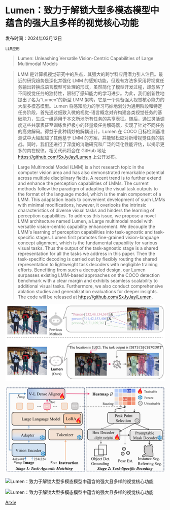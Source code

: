 # Lumen：致力于解锁大型多模态模型中蕴含的强大且多样的视觉核心功能

发布时间：2024年03月12日

`LLM应用`

> Lumen: Unleashing Versatile Vision-Centric Capabilities of Large Multimodal Models

> LMM 是计算机视觉研究中的热点，其强大的跨学科应用潜力引人注目。最近的研究趋势是深化并强化 LMM 的感知功能，但现有方法多采用将视觉任务输出转换成语言模型可处理的形式，虽然简化了模型开发过程，却忽略了不同视觉任务的独特性，限制了感知能力的学习进步。为此，我们创新性地提出了名为“Lumen”的新型 LMM 架构，它是一个具备强大视觉核心能力的大型多模态模型。Lumen 将感知能力的学习巧妙地划分为通用阶段和特定任务阶段，首先通过细致入微的视觉-语言概念对齐构建各类视觉任务的基础能力，生成一组适用于本文所涉所有任务的共享表征。随后，通过灵活调度这些共享表征至训练负担极小的轻量级任务解码器，实现了针对不同任务的高效解码。得益于此种精妙的解耦设计，Lumen 在 COCO 目标检测基准测试中大幅超越了其他基于 LMM 的方案，并能轻松应对新增视觉任务的挑战。同时，我们还进行了深度的消融研究和广泛的泛化性能评估，以揭示更多的内在规律。相关代码将会在 GitHub 地址 https://github.com/SxJyJay/Lumen 上公开发布。

> Large Multimodal Model (LMM) is a hot research topic in the computer vision area and has also demonstrated remarkable potential across multiple disciplinary fields. A recent trend is to further extend and enhance the perception capabilities of LMMs. The current methods follow the paradigm of adapting the visual task outputs to the format of the language model, which is the main component of a LMM. This adaptation leads to convenient development of such LMMs with minimal modifications, however, it overlooks the intrinsic characteristics of diverse visual tasks and hinders the learning of perception capabilities. To address this issue, we propose a novel LMM architecture named Lumen, a Large multimodal model with versatile vision-centric capability enhancement. We decouple the LMM's learning of perception capabilities into task-agnostic and task-specific stages. Lumen first promotes fine-grained vision-language concept alignment, which is the fundamental capability for various visual tasks. Thus the output of the task-agnostic stage is a shared representation for all the tasks we address in this paper. Then the task-specific decoding is carried out by flexibly routing the shared representation to lightweight task decoders with negligible training efforts. Benefiting from such a decoupled design, our Lumen surpasses existing LMM-based approaches on the COCO detection benchmark with a clear margin and exhibits seamless scalability to additional visual tasks. Furthermore, we also conduct comprehensive ablation studies and generalization evaluations for deeper insights. The code will be released at https://github.com/SxJyJay/Lumen.

![Lumen：致力于解锁大型多模态模型中蕴含的强大且多样的视觉核心功能](../../../paper_images/2403.07304/x1.png)

![Lumen：致力于解锁大型多模态模型中蕴含的强大且多样的视觉核心功能](../../../paper_images/2403.07304/x2.png)

![Lumen：致力于解锁大型多模态模型中蕴含的强大且多样的视觉核心功能](../../../paper_images/2403.07304/x3.png)

![Lumen：致力于解锁大型多模态模型中蕴含的强大且多样的视觉核心功能](../../../paper_images/2403.07304/x4.png)

[Arxiv](https://arxiv.org/abs/2403.07304)